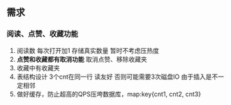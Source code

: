 ## 需求
### 阅读、点赞、收藏功能
1. 阅读数 每次打开加1 存储真实数量 暂时不考虑压热度
2. **点赞和收藏都有取消功能** 取消点赞、移除收藏夹
3. 收藏中有收藏夹
4. 表结构设计 3个cnt在同一行 读友好 否则可能需要3次磁盘IO 由于插入是不一定相邻
5. 做好缓存，防止超高的QPS压垮数据库，map:key{cnt1, cnt2, cnt3}
